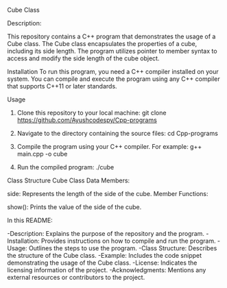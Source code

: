 Cube Class

Description:

This repository contains a C++ program that demonstrates the usage of a Cube class. The Cube class encapsulates the properties of a cube, including its side length. The program utilizes pointer to member syntax to access and modify the side length of the cube object.

Installation
To run this program, you need a C++ compiler installed on your system. You can compile and execute the program using any C++ compiler that supports C++11 or later standards.

Usage
1. Clone this repository to your local machine:
    git clone https://github.com/Ayushcodespy/Cpp-programs

2. Navigate to the directory containing the source files:
    cd Cpp-programs
   
3. Compile the program using your C++ compiler. For example:
    g++ main.cpp -o cube

4. Run the compiled program:
    ./cube
   
Class Structure
Cube Class
Data Members:

side: Represents the length of the side of the cube.
Member Functions:

show(): Prints the value of the side of the cube.

In this README:

-Description: Explains the purpose of the repository and the program.
-Installation: Provides instructions on how to compile and run the program.
-Usage: Outlines the steps to use the program.
-Class Structure: Describes the structure of the Cube class.
-Example: Includes the code snippet demonstrating the usage of the Cube class.
-License: Indicates the licensing information of the project.
-Acknowledgments: Mentions any external resources or contributors to the project.
